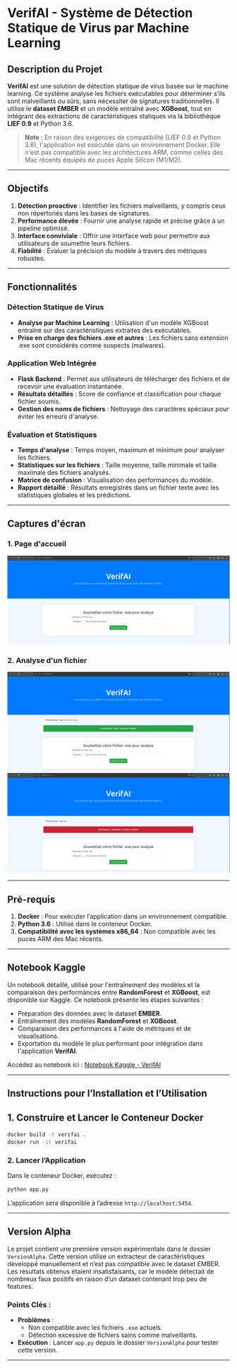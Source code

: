 # VerifAI - Système de Détection Statique de Virus par Machine Learning

## Description du Projet

**VerifAI** est une solution de détection statique de virus basée sur le machine learning. Ce système analyse les fichiers exécutables pour déterminer s’ils sont malveillants ou sûrs, sans nécessiter de signatures traditionnelles. Il utilise le **dataset EMBER** et un modèle entraîné avec **XGBoost**, tout en intégrant des extractions de caractéristiques statiques via la bibliothèque **LIEF 0.9** et Python 3.6.

> **Note :** En raison des exigences de compatibilité (LIEF 0.9 et Python 3.6), l'application est exécutée dans un environnement Docker. Elle n'est pas compatible avec les architectures ARM, comme celles des Mac récents équipés de puces Apple Silicon (M1/M2).

---

## Objectifs

1. **Détection proactive** : Identifier les fichiers malveillants, y compris ceux non répertoriés dans les bases de signatures.
2. **Performance élevée** : Fournir une analyse rapide et précise grâce à un pipeline optimisé.
3. **Interface conviviale** : Offrir une interface web pour permettre aux utilisateurs de soumettre leurs fichiers.
4. **Fiabilité** : Évaluer la précision du modèle à travers des métriques robustes.

---

## Fonctionnalités

### Détection Statique de Virus
- **Analyse par Machine Learning** : Utilisation d'un modèle XGBoost entraîné sur des caractéristiques extraites des exécutables.
- **Prise en charge des fichiers .exe et autres** : Les fichiers sans extension .exe sont considérés comme suspects (malwares).

### Application Web Intégrée
- **Flask Backend** : Permet aux utilisateurs de télécharger des fichiers et de recevoir une évaluation instantanée.
- **Résultats détaillés** : Score de confiance et classification pour chaque fichier soumis.
- **Gestion des noms de fichiers** : Nettoyage des caractères spéciaux pour éviter les erreurs d'analyse.

### Évaluation et Statistiques
- **Temps d'analyse** : Temps moyen, maximum et minimum pour analyser les fichiers.
- **Statistiques sur les fichiers** : Taille moyenne, taille minimale et taille maximale des fichiers analysés.
- **Matrice de confusion** : Visualisation des performances du modèle.
- **Rapport détaillé** : Résultats enregistrés dans un fichier texte avec les statistiques globales et les prédictions.

---
## Captures d'écran

### 1. Page d'accueil
![Page d'accueil](verifAI/screenshots/home_page.png "Page d'accueil de VerifAI")

### 2. Analyse d'un fichier
![Analyse d'un fichier](verifAI/screenshots/safe.png "Résultat de l'analyse d'un fichier safe")
![Analyse d'un fichier](verifAI/screenshots/virus.png "Résultat de l'analyse d'un fichier malveillant")

---

## Pré-requis

1. **Docker** : Pour exécuter l’application dans un environnement compatible.
2. **Python 3.6** : Utilisé dans le conteneur Docker.
3. **Compatibilité avec les systèmes x86_64** : Non compatible avec les puces ARM des Mac récents.

---

## Notebook Kaggle

Un notebook détaillé, utilisé pour l'entraînement des modèles et la comparaison des performances entre **RandomForest** et **XGBoost**, est disponible sur Kaggle. Ce notebook présente les étapes suivantes :
- Préparation des données avec le dataset **EMBER**.
- Entraînement des modèles **RandomForest** et **XGBoost**.
- Comparaison des performances à l'aide de métriques et de visualisations.
- Exportation du modèle le plus performant pour intégration dans l'application **VerifAI**.

Accédez au notebook ici : [Notebook Kaggle - VerifAI](https://www.kaggle.com/code/maxencebouchadel/verifai-entrainement-des-mod-les)

---

## Instructions pour l’Installation et l’Utilisation

## 1. Construire et Lancer le Conteneur Docker
```bash
docker build -t verifai .
docker run -it verifai
```
### 2. Lancer l’Application
Dans le conteneur Docker, exécutez :
```bash
python app.py
```
L’application sera disponible à l’adresse `http://localhost:5454`.

---

## Version Alpha

Le projet contient une première version expérimentale dans le dossier `VersionAlpha`. Cette version utilise un extracteur de caractéristiques développé manuellement et n’est pas compatible avec le dataset EMBER. Les résultats obtenus étaient insatisfaisants, car le modèle détectait de nombreux faux positifs en raison d’un dataset contenant trop peu de features.

### Points Clés :
- **Problèmes** :
  - Non compatible avec les fichiers `.exe` actuels.
  - Détection excessive de fichiers sains comme malveillants.
- **Exécution** : Lancer `app.py` depuis le dossier `VersionAlpha` pour tester cette version.

---

